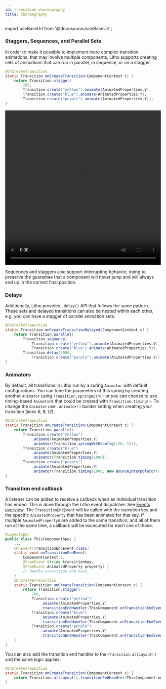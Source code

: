 ```yaml
---
id: transition-choreography
title: Choreography
---
```

import useBaseUrl from '@docusaurus/useBaseUrl';

### Staggers, Sequences, and Parallel Sets

In order to make it possible to implement more complex transition animations, that may involve multiple components, Litho supports creating sets of animations that can run in parallel, in sequence, or on a stagger.

```java
@OnCreateTransition
static Transition onCreateTransition(ComponentContext c) {
    return Transition.stagger(
        100,
        Transition.create("yellow").animate(AnimatedProperties.Y),
        Transition.create("blue").animate(AnimatedProperties.Y),
        Transition.create("purple").animate(AnimatedProperties.Y));
}
```

<video loop="true" autoplay="true" class="video" width="100%" height="500px">
  <source type="video/webm" src={useBaseUrl("/static/videos/transitions/stagger.webm")}></source>
  <p>Your browser does not support the video element.</p>
</video>

Sequences and staggers also support interrupting behavior, trying to preserve the guarantee that a component will never jump and will always end up in the correct final position.

### Delays

Additionally, Litho provides `.delay()` API that follows the same pattern.
These sets and delayed transitions can also be nested within each other, e.g. you can have a stagger of parallel animation sets.

```java
@OnCreateTransition
static Transition onCreateTransitionDelayed(ComponentContext c) {
    return Transition.parallel(
        Transition.sequence(
            Transition.create("yellow").animate(AnimatedProperties.Y),
            Transition.create("blue").animate(AnimatedProperties.Y)),
        Transition.delay(3000,
            Transition.create("purple").animate(AnimatedProperties.Y)));
}
```

### Animators

By default, all transitions in Litho run by a spring `Animator` with default configurations.
You can tune the parameters of this spring by creating another `Animator` using `Transition.springWith()` or you can choose to use timing-based `Animator`s that could be created with `Transition.timing()`.
To change the `Animator` use `.animator()` builder setting when creating your transition (*lines 6, 9, 12*):

```java
@OnCreateTransition
static Transition onCreateTransition(ComponentContext c) {
    return Transition.parallel(
        Transition.create("yellow")
            .animate(AnimatedProperties.Y)
            .animator(Transition.springWithConfig(120, 12)),
        Transition.create("blue")
            .animate(AnimatedProperties.Y)
            .animator(Transition.timing(1000)),
        Transition.create("purple")
            .animate(AnimatedProperties.Y)
            .animator(Transition.timing(1000, new BounceInterpolator())));
}
```


### Transition end callback

A listener can be added to receive a callback when an individual transition has ended. This is done through the Litho event dispatcher. See [Events overview](/docs/events-overview).
The `TransitionEndEvent` will be called with the transition key and the specific `AnimatedProperty` that has been animated for that key. If multiple `AnimatedProperty`s are added to the same transition, and all of them run at the same time, a callback will be excecuted for each one of those.

```java
@LayoutSpec
public class ThisComponentSpec {
    ...
    @OnEvent(TransitionEndEvent.class)
    static void onTransitionEndEvent(
        ComponentContext c,
        @FromEvent String transitionKey,
        @FromEvent AnimatedProperty property) {
        // Handle transition end here
    }
    @OnCreateTransition
    static Transition onCreateTransition(ComponentContext c) {
        return Transition.stagger(
            100,
            Transition.create("yellow")
                .animate(AnimatedProperties.Y)
                .transitionEndHandler(ThisComponent.onTransitionEndEvent(c)),
            Transition.create("blue")
                .animate(AnimatedProperties.Y)
                .transitionEndHandler(ThisComponent.onTransitionEndEvent(c)),
            Transition.create("purple")
                .animate(AnimatedProperties.Y)
                .transitionEndHandler(ThisComponent.onTransitionEndEvent(c)));
    }
}
```

You can also add the transition end handler to the `Transition.allLayout()` and the same logic applies.

```java
@OnCreateTransition
static Transition onCreateTransition(ComponentContext c) {
    return Transition.allLayout().transitionEndHandler(ThisComponent.onTransitionEndEvent(c));
}
```
